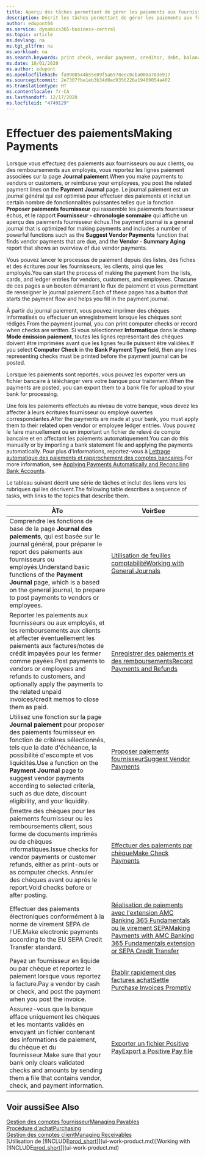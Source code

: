 ```yaml
---
title: Aperçu des tâches permettant de gérer les paiements aux fournisseurs| Microsoft Docs
description: Décrit les tâches permettant de gérer les paiements aux fournisseurs ou aux créditeurs, y compris le report de lignes paiement et l'obtention d'un aperçu du solde échu.
author: edupont04
ms.service: dynamics365-business-central
ms.topic: article
ms.devlang: na
ms.tgt_pltfrm: na
ms.workload: na
ms.search.keywords: print check, vendor payment, creditor, debt, balance due, AP
ms.date: 10/01/2020
ms.author: edupont
ms.openlocfilehash: fa9908544b55e09f5a6578eec0cba000a763e917
ms.sourcegitcommit: 2e7307fbe1eb3b34d0ad9356226a19409054a402
ms.translationtype: HT
ms.contentlocale: fr-CA
ms.lasthandoff: 12/17/2020
ms.locfileid: "4749129"
---
```

# <a name="making-payments"></a><span data-ttu-id="9dcec-103">Effectuer des paiements</span><span class="sxs-lookup"><span data-stu-id="9dcec-103">Making Payments</span></span>

<span data-ttu-id="9dcec-104">Lorsque vous effectuez des paiements aux fournisseurs ou aux clients, ou des remboursements aux employés, vous reportez les lignes paiement associées sur la page **Journal paiement**.</span><span class="sxs-lookup"><span data-stu-id="9dcec-104">When you make payments to vendors or customers, or reimburse your employees, you post the related payment lines on the **Payment Journal** page.</span></span> <span data-ttu-id="9dcec-105">Le journal paiement est un journal général qui est optimisé pour effectuer des paiements et inclut un certain nombre de fonctionnalités puissantes telles que la fonction **Proposer paiements fournisseur** qui rassemble les paiements fournisseur échus, et le rapport **Fournisseur - chronologie sommaire** qui affiche un aperçu des paiements fournisseur échus.</span><span class="sxs-lookup"><span data-stu-id="9dcec-105">The payment journal is a general journal that is optimized for making payments and includes a number of powerful functions such as the **Suggest Vendor Payments** function that finds vendor payments that are due, and the **Vendor - Summary Aging** report that shows an overview of due vendor payments.</span></span>  

<span data-ttu-id="9dcec-106">Vous pouvez lancer le processus de paiement depuis des listes, des fiches et des écritures pour les fournisseurs, les clients, ainsi que les employés.</span><span class="sxs-lookup"><span data-stu-id="9dcec-106">You can start the process of making the payment from the lists, cards, and ledger entries for vendors, customers, and employees.</span></span> <span data-ttu-id="9dcec-107">Chacune de ces pages a un bouton démarrant le flux de paiement et vous permettant de renseigner le journal paiement.</span><span class="sxs-lookup"><span data-stu-id="9dcec-107">Each of these pages has a button that starts the payment flow and helps you fill in the payment journal.</span></span>  

<span data-ttu-id="9dcec-108">À partir du journal paiement, vous pouvez imprimer des chèques informatisés ou effectuer un enregistrement lorsque les chèques sont rédigés.</span><span class="sxs-lookup"><span data-stu-id="9dcec-108">From the payment journal, you can print computer checks or record when checks are written.</span></span> <span data-ttu-id="9dcec-109">Si vous sélectionnez **Informatique** dans le champ **Mode émission paiement**, toutes les lignes représentant des chèques doivent être imprimées avant que les lignes feuille puissent être validées.</span><span class="sxs-lookup"><span data-stu-id="9dcec-109">If you select **Computer Check** in the **Bank Payment Type** field, then any lines representing checks must be printed before the payment journal can be posted.</span></span>

<span data-ttu-id="9dcec-110">Lorsque les paiements sont reportés, vous pouvez les exporter vers un fichier bancaire à télécharger vers votre banque pour traitement.</span><span class="sxs-lookup"><span data-stu-id="9dcec-110">When the payments are posted, you can export them to a bank file for upload to your bank for processing.</span></span>

<span data-ttu-id="9dcec-111">Une fois les paiements effectués au niveau de votre banque, vous devez les affecter à leurs écritures fournisseur ou employé ouvertes correspondantes.</span><span class="sxs-lookup"><span data-stu-id="9dcec-111">After the payments are made at your bank, you must apply them to their related open vendor or employee ledger entries.</span></span> <span data-ttu-id="9dcec-112">Vous pouvez le faire manuellement ou en important un fichier de relevé de compte bancaire et en affectant les paiements automatiquement.</span><span class="sxs-lookup"><span data-stu-id="9dcec-112">You can do this manually or by importing a bank statement file and applying the payments automatically.</span></span> <span data-ttu-id="9dcec-113">Pour plus d'informations, reportez-vous à [Lettrage automatique des paiements et rapprochement des comptes bancaires](receivables-apply-payments-auto-reconcile-bank-accounts.md).</span><span class="sxs-lookup"><span data-stu-id="9dcec-113">For more information, see [Applying Payments Automatically and Reconciling Bank Accounts](receivables-apply-payments-auto-reconcile-bank-accounts.md).</span></span>

<span data-ttu-id="9dcec-114">Le tableau suivant décrit une série de tâches et inclut des liens vers les rubriques qui les décrivent.</span><span class="sxs-lookup"><span data-stu-id="9dcec-114">The following table describes a sequence of tasks, with links to the topics that describe them.</span></span>

| <span data-ttu-id="9dcec-115">À</span><span class="sxs-lookup"><span data-stu-id="9dcec-115">To</span></span> | <span data-ttu-id="9dcec-116">Voir</span><span class="sxs-lookup"><span data-stu-id="9dcec-116">See</span></span> |
| --- | --- |
|<span data-ttu-id="9dcec-117">Comprendre les fonctions de base de la page **Journal des paiements**, qui est basée sur le journal général, pour préparer le report des paiements aux fournisseurs ou employés.</span><span class="sxs-lookup"><span data-stu-id="9dcec-117">Understand basic functions of the **Payment Journal** page, which is a based on the general journal, to prepare to post payments to vendors or employees.</span></span>|[<span data-ttu-id="9dcec-118">Utilisation de feuilles comptabilité</span><span class="sxs-lookup"><span data-stu-id="9dcec-118">Working with General Journals</span></span>](ui-work-general-journals.md)|
|<span data-ttu-id="9dcec-119">Reporter les paiements aux fournisseurs ou aux employés, et les remboursements aux clients et affecter éventuellement les paiements aux factures/notes de crédit impayées pour les fermer comme payées.</span><span class="sxs-lookup"><span data-stu-id="9dcec-119">Post payments to vendors or employees and refunds to customers, and optionally apply the payments to the related unpaid invoices/credit memos to close them as paid.</span></span>|[<span data-ttu-id="9dcec-120">Enregistrer des paiements et des remboursements</span><span class="sxs-lookup"><span data-stu-id="9dcec-120">Record Payments and Refunds</span></span>](payables-how-post-payments-refunds.md)|
| <span data-ttu-id="9dcec-121">Utilisez une fonction sur la page **Journal paiement** pour proposer des paiements fournisseur en fonction de critères sélectionnés, tels que la date d'échéance, la possibilité d'escompte et vos liquidités.</span><span class="sxs-lookup"><span data-stu-id="9dcec-121">Use a function on the **Payment Journal** page to suggest vendor payments according to selected criteria, such as due date, discount eligibility, and your liquidity.</span></span> |[<span data-ttu-id="9dcec-122">Proposer paiements fournisseur</span><span class="sxs-lookup"><span data-stu-id="9dcec-122">Suggest Vendor Payments</span></span>](payables-how-suggest-vendor-payments.md) |
| <span data-ttu-id="9dcec-123">Émettre des chèques pour les paiements fournisseur ou les remboursements client, sous forme de documents imprimés ou de chèques informatiques.</span><span class="sxs-lookup"><span data-stu-id="9dcec-123">Issue checks for vendor payments or customer refunds, either as print-outs or as computer checks.</span></span> <span data-ttu-id="9dcec-124">Annuler des chèques avant ou après le report.</span><span class="sxs-lookup"><span data-stu-id="9dcec-124">Void checks before or after posting.</span></span> |[<span data-ttu-id="9dcec-125">Effectuer des paiements par chèque</span><span class="sxs-lookup"><span data-stu-id="9dcec-125">Make Check Payments</span></span>](payables-how-work-checks.md) |
|<span data-ttu-id="9dcec-126">Effectuer des paiements électroniques conformément à la norme de virement SEPA de l'UE.</span><span class="sxs-lookup"><span data-stu-id="9dcec-126">Make electronic payments according to the EU SEPA Credit Transfer standard.</span></span>|[<span data-ttu-id="9dcec-127">Réalisation de paiements avec l'extension AMC Banking 365 Fundamentals ou le virement SEPA</span><span class="sxs-lookup"><span data-stu-id="9dcec-127">Making Payments with AMC Banking 365 Fundamentals extension or SEPA Credit Transfer</span></span>](finance-make-payments-with-bank-data-conversion-service-or-sepa-credit-transfer.md)|
| <span data-ttu-id="9dcec-128">Payez un fournisseur en liquide ou par chèque et reportez le paiement lorsque vous reportez la facture.</span><span class="sxs-lookup"><span data-stu-id="9dcec-128">Pay a vendor by cash or check, and post the payment when you post the invoice.</span></span> |[<span data-ttu-id="9dcec-129">Établir rapidement des factures achat</span><span class="sxs-lookup"><span data-stu-id="9dcec-129">Settle Purchase Invoices Promptly</span></span>](finance-how-to-settle-purchase-invoices-promptly.md) |
| <span data-ttu-id="9dcec-130">Assurez-vous que la banque efface uniquement les chèques et les montants validés en envoyant un fichier contenant des informations de paiement, du chèque et du fournisseur.</span><span class="sxs-lookup"><span data-stu-id="9dcec-130">Make sure that your bank only clears validated checks and amounts by sending them a file that contains vendor, check, and payment information.</span></span> |[<span data-ttu-id="9dcec-131">Exporter un fichier Positive Pay</span><span class="sxs-lookup"><span data-stu-id="9dcec-131">Export a Positive Pay file</span></span>](finance-how-positive-pay.md) |

## <a name="see-also"></a><span data-ttu-id="9dcec-132">Voir aussi</span><span class="sxs-lookup"><span data-stu-id="9dcec-132">See Also</span></span>
[<span data-ttu-id="9dcec-133">Gestion des comptes fournisseur</span><span class="sxs-lookup"><span data-stu-id="9dcec-133">Managing Payables</span></span>](payables-manage-payables.md)  
[<span data-ttu-id="9dcec-134">Procédure d'achat</span><span class="sxs-lookup"><span data-stu-id="9dcec-134">Purchasing</span></span>](purchasing-manage-purchasing.md)  
[<span data-ttu-id="9dcec-135">Gestion des comptes client</span><span class="sxs-lookup"><span data-stu-id="9dcec-135">Managing Receivables</span></span>](receivables-manage-receivables.md)  
<span data-ttu-id="9dcec-136">[Utilisation de [!INCLUDE[prod_short](includes/prod_short.md)]](ui-work-product.md)</span><span class="sxs-lookup"><span data-stu-id="9dcec-136">[Working with [!INCLUDE[prod_short](includes/prod_short.md)]](ui-work-product.md)</span></span>  
